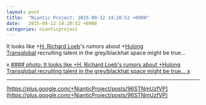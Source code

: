 ```yaml
---
layout: post
title:  "Niantic Project: 2015-09-12 14:20:52 +0900"
date:   2015-09-12 14:20:52 +0900
categories: nianticproject
---
```

It looks like +[H. Richard Loeb](https://plus.google.com/117506125229608138804 "")'s rumors about +[Hulong Transglobal](https://plus.google.com/107849663787965375687 "") recruiting talent in the grey/blackhat space might be true...

x
[#### photo: It looks like +H. Richard Loeb's rumors about +Hulong Transglobal recruiting talent in the grey/blackhat space might be true...
x](https://lh3.googleusercontent.com/-hK3ZYU0gAik/VfO2DwdplmI/AAAAAAAAg_w/3VNSqhLaF6g/w1700-h1716/Probe.png "")
- - -
[https://plus.google.com/+NianticProject/posts/96STNmUzfVP](https://plus.google.com/+NianticProject/posts/96STNmUzfVP)
